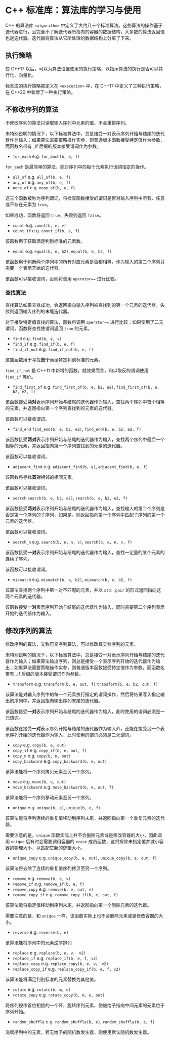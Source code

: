 # C++ 标准库：算法库的学习与使用

C++ 的算法库 `<algorithm>` 中定义了大约八十个标准算法。这些算法的操作基于迭代器进行，且完全不了解迭代器所指向的容器的数据结构，大多数的算法返回值也是迭代器。迭代器将算法从它所处理的数据结构上分离了下来。

## 执行策略

在 C++17 以后，可以为算法设置使用的执行策略，以指示算法的执行是否可以并行化、向量化。

标准库的执行策略被定义在 `<execution>` 中，在 C++17 中定义了三种执行策略，在 C++20 中新增了一种执行策略。

## 不修改序列的算法

不修改序列的算法只读取输入序列中元素的值，不会重排序列。

未特别说明的情况下，以下标准算法中，总是接受一对表示序列开始与结尾的迭代器作为输入；如果算法需要策略操作实参，则普通版本函数接受特定值作为参数，而函数名带有 _if 后缀的版本接受谓词作为参数。

- `for_each` e.g. `for_each(b, e, f)`

`for_each` 是最简单的算法，能对序列中的每个元素执行谓词指定的操作。

- `all_of` e.g. `all_of(b, e, f)`
- `any_of` e.g. `any_of(b, e, f)`
- `none_of` e.g. `none_of(b, e, f)`

这三个函数被称为序列谓词，将检查函数接受的谓词是否对输入序列中所有、任意或不存在元素为 `true`。

如果成功，函数将返回 `true`，失败则返回  `false`。

- `count` e.g. `count(b, e, v)`
- `count_if` e.g. `count_if(b, e, f)`

该函数用于获取满足判别标准的元素数。

- `equal` e.g. `equal(b, e, b2)`, `equal(b, e, b2, f)`

该函数用于判断两个序列中的所有对应元素是否都相等，作为输入的第二个序列只需要一个表示开始的迭代器。

该函数可以接收谓词，否则将调用 `operator==` 进行比较。

### 查找算法

查找算法如果查找成功，会返回指向输入序列被查找到的第一个元素的迭代器，失败则返回输入序列的末尾迭代器。

对于接受特定值查找的算法，函数将调用 `operator==` 进行比较；如果使用了二元谓词，函数将查找使谓词返回 `true` 的元素。

- `find` e.g. `find(b, e, v)`
- `find_if` e.g. `find_if(b, e, f)`
- `find_if_not` e.g. `find_if_not(b, e, f)`

这些函数用于寻找**首个**满足特定判别标准的元素。

`find_if_not` 是 C++11 中新增的函数，就效果而言，和以取反的谓词使用 `find_if` 等价。

- `find_first_of` e.g. `find_first_of(b, e, b2, e2)`, `find_first_of(b, e, b2, e2, f)`

该函数接受**两对**表示序列开始与结尾的迭代器作为输入，查找两个序列中首个相等的元素，并返回指向第一个序列查找到的元素的迭代器。

该函数可以接收谓词。

- `find_end` `find_end(b, e, b2, e2)`, `find_end(b, e, b2, e2, f)`

该函数接受**两对**表示序列开始与结尾的迭代器作为输入，查找两个序列中最后一个相等的元素，并返回指向第一个序列查找到的元素的迭代器。

该函数可以接收谓词。

- `adjacent_find` e.g. `adjacent_find(b, e)`, `adjacent_find(b, e, f)`

该函数将寻找**首对**相邻的相同元素。

该函数可以接收谓词。

- `search` `search(b, e, b2, e2)`, `search(b, e, b2, e2, f)`

该函数接受**两对**表示序列开始与结尾的迭代器作为输入，查找输入的第二个序列是否是第一个序列的子序列，如果是，则返回指向第一个序列中匹配子序列的第一个元素的迭代器。

该函数可以接收谓词。

- `search_n` e.g. `search(b, e, n, v)`, `search(b, e, n, v, f)`

该函数接受**一对**表示序列开始与结尾的迭代器作为输入，查找一定量的某个元素的连续子序列。

该函数可以接收谓词。

- `mismatch` e.g. `mismatch(b, e, b2)`, `mismatch(b, e, b2, f)`

该算法查找两个序列中第一对不匹配的元素，并以 `std::pair` 的形式返回指向这两个元素的迭代器。

该函数接受**一对**表示序列开始与结尾的迭代器作为输入，同时需要第二个序列表示开始的迭代器作为输入。

## 修改序列的算法

修改序列的算法，又称可变序列算法，可以修改其实参序列的元素。

未特别说明的情况下，以下标准算法中，总是接受一对表示序列开始与结尾的迭代器作为输入；如果算法输出序列，则总是接受一个表示序列开始的迭代器作为输出；如果算法需要策略操作实参，则普通版本函数接受特定值作为参数，而函数名带有 _if 后缀的版本接受谓词作为参数。

- `transform` e.g. `transform(b, e, out, f)` `transform(b, e, b2, out, f)`

该算法能对输入序列中的每一个元素执行指定的谓词操作，然后将结果写入指定输出的序列中，并返回指向输出序列末尾的迭代器。

该函数接受**一对**表示序列开始与结尾的迭代器作为输入，此时使用的谓词必须是一元谓词。

该函数在接受**一对**表示序列开始与结尾的迭代器作为输入外，还能在接受另一个表示序列开始的迭代器作为输入，此时使用的谓词必须是二元谓词。

- `copy` e.g. `copy(b, e, out)`
- `copy_if` e.g. `copy_if(b, e, out, f)`
- `copy_n` e.g. `copy(b, n, out)`
- `copy_backward` e.g. `copy_backward(b, e, out)`

该算法能将一个序列拷贝元素至另一个序列。

- `move` e.g. `move(b, e, out)`
- `move_backward` e.g. `move_backward(b, e, out, f)`

该算法能将一个序列移动元素至另一个序列。

- `unique` e.g. `unique(b, e)`, `unique(b, e, f)`

该算法能将序列连续的重复值移动到序列末尾，并返回指向第一个重复元素的迭代器。

需要注意的是，`unique` 函数实际上并不会删除元素或是修改容器的大小，因此调用 `unique` 后有时会需要调用容器的 `erase` 成员函数，这将擦除未指定值并减小容器的物理大小，以匹配它新的逻辑大小。

- `unique_copy` e.g. `unique_copy(b, e, out)`, `unique_copy(b, e, out, f)`

该算法将去除了连续的重复值序列拷贝至另一个序列。

- `remove` e.g. `remove(b, e, v)`
- `remove_if` e.g. `remove_if(b, e, f)`
- `remove_copy` e.g. `remove(b, e, out, v)`
- `remove_copy_if` e.g. `remove_copy_if(b, e, out, f)`

该算法能将指定值移动到序列末尾，并返回指向第一个删除元素的迭代器。

需要注意的是，和 `unique` 一样，该函数实际上也不会删除元素或是修改容器的大小。

- `reverse` e.g. `reverse(b, e)`

该算法能将序列中的元素逆序排列

- `replace` e.g. `replace(b, e, v， v2)`
- `replace_if` e.g. `replace_if(b, e, f, v2)`
- `replace_copy` e.g. `replace_copy(b, e, v， v2)`
- `replace_copy_if` e.g. `replace_copy_if(b, e, f, v2)`

该算法能将满足判别标准的元素替换为其他值。

- `rotate` e.g. `rotate(b, m, e)`
- `rotate_copy` e.g. `rotate_copy(b, m, e, out)`

将序列视作首位相接的一个环，旋转序列元素，使被给予指向中间元素的元素位于序列开始。

- `random_shuffle` e.g. `random_shuffle(b, e)`, `random_shuffle(b, e, f)`

洗牌序列中的元素，若无给予的随机数发生器，则使用默认随机数发生器。